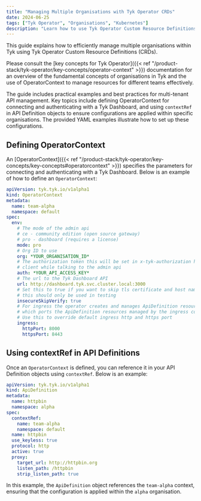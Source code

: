 ```yaml
---
title: "Managing Multiple Organisations with Tyk Operator CRDs"
date: 2024-06-25
tags: ["Tyk Operator", "Organisations", "Kubernetes"]
description: "Learn how to use Tyk Operator Custom Resource Definitions (CRDs) to manage multiple organisations within Tyk. This guide explains how to leverage OperatorContext to efficiently manage resources for different teams. Examples and best practices are included for effective multi-tenant API management."
---
```


This guide explains how to efficiently manage multiple organisations within Tyk using Tyk Operator Custom Resource Definitions (CRDs).

Please consult the [key concepts for Tyk Operator]({{< ref "/product-stack/tyk-operator/key-concepts/operator-context" >}}) documentation for an overview of the fundamental concepts of organisations in Tyk and the use of OperatorContext to manage resources for different teams effectively.

The guide includes practical examples and best practices for multi-tenant API management. Key topics include defining OperatorContext for connecting and authenticating with a Tyk Dashboard, and using `contextRef` in API Definition objects to ensure configurations are applied within specific organisations. The provided YAML examples illustrate how to set up these configurations.

## Defining OperatorContext

An [OperatorContext]({{< ref "/product-stack/tyk-operator/key-concepts/key-concepts#operatorcontext" >}}) specifies the parameters for connecting and authenticating with a Tyk Dashboard. Below is an example of how to define an `OperatorContext`:

```yaml
apiVersion: tyk.tyk.io/v1alpha1
kind: OperatorContext
metadata:
  name: team-alpha
  namespace: default
spec:
  env:
    # The mode of the admin api
    # ce - community edition (open source gateway)
    # pro - dashboard (requires a license)
    mode: pro
    # Org ID to use
    org: *YOUR_ORGANISATION_ID*
    # The authorization token this will be set in x-tyk-authorization header on the
    # client while talking to the admin api
    auth: *YOUR_API_ACCESS_KEY*
    # The url to the Tyk Dashboard API
    url: http://dashboard.tyk.svc.cluster.local:3000
    # Set this to true if you want to skip tls certificate and host name verification
    # this should only be used in testing
    insecureSkipVerify: true
    # For ingress the operator creates and manages ApiDefinition resources, use this to configure
    # which ports the ApiDefinition resources managed by the ingress controller binds to.
    # Use this to override default ingress http and https port
    ingress:
      httpPort: 8000
      httpsPort: 8443
```

## Using contextRef in API Definitions

Once an `OperatorContext` is defined, you can reference it in your API Definition objects using `contextRef`. Below is an example:

```yaml
apiVersion: tyk.tyk.io/v1alpha1
kind: ApiDefinition
metadata:
  name: httpbin
  namespace: alpha
spec:
  contextRef:
    name: team-alpha
    namespace: default
  name: httpbin
  use_keyless: true
  protocol: http
  active: true
  proxy:
    target_url: http://httpbin.org
    listen_path: /httpbin
    strip_listen_path: true
```

In this example, the `ApiDefinition` object references the `team-alpha` context, ensuring that the configuration is applied within the `alpha` organisation.